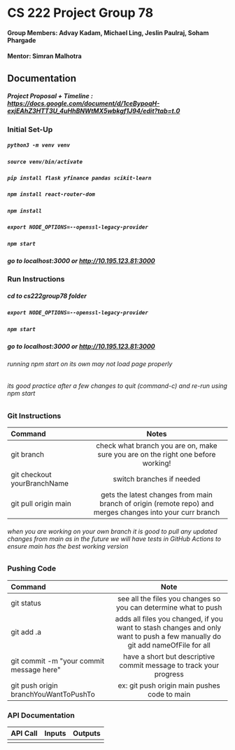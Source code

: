 # CS 222 Project Group 78
#### Group Members: Advay Kadam, Michael Ling, Jeslin Paulraj, Soham Phargade
#### Mentor: Simran Malhotra

## Documentation

##### Project Proposal + Timeline : https://docs.google.com/document/d/1ceBypoqH-exjEAhZ3HTT3U_4uHhBNWtMX5wbkgf1J94/edit?tab=t.0

### Initial Set-Up
##### `python3 -m venv venv`
##### `source venv/bin/activate`
##### `pip install flask yfinance pandas scikit-learn`
##### `npm install react-router-dom`
##### `npm install`
##### `export NODE_OPTIONS=--openssl-legacy-provider`
##### `npm start`

##### go to localhost:3000 or http://10.195.123.81:3000

### Run Instructions
##### cd to cs222group78 folder
##### `export NODE_OPTIONS=--openssl-legacy-provider` 
##### `npm start`

##### go to localhost:3000 or http://10.195.123.81:3000

###### running npm start on its own may not load page properly
###### its good practice after a few changes to quit (command-c) and re-run using npm start 

### Git Instructions

| Command       | Notes    |
|:---------------|:--------------:|
| git branch   | check what branch you are on, make sure you are on the right one before working!   | 
| git checkout yourBranchName   | switch branches if needed   | 
| git pull origin main   | gets the latest changes from main branch of origin (remote repo) and merges changes into your curr branch   | 

###### when you are working on your own branch it is good to pull any updated changes from main as in the future we will have tests in GitHub Actions to ensure main has the best working version

### Pushing Code
| Command       | Note      |
|:---------------|:--------------:|
| git status   |  see all the files you changes so you can determine what to push  |
| git add .a   | adds all files you changed, if you want to stash changes and only want to push a few manually do git add nameOfFile for all   |
| git commit -m "your commit message here"   |  have a short but descriptive commit message to track your progress  |
| git push origin branchYouWantToPushTo   | ex: git push origin main pushes code to main   |

### API Documentation
| API Call       | Inputs      | Outputs      |
|:---------------|:--------------:|:--------------:|
|    |   |   |
<!-- Command + Shift + V in VSCode for Preview -->
